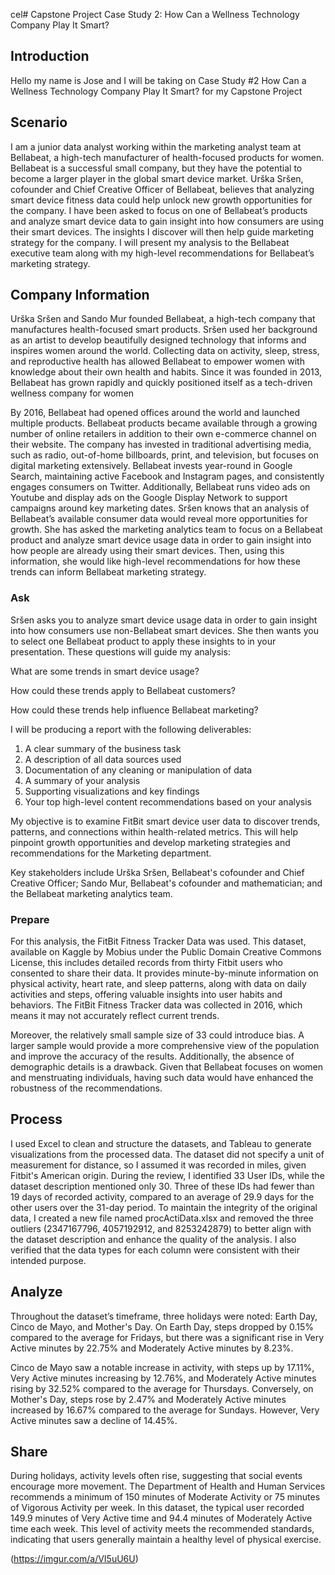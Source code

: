 cel# Capstone Project Case Study 2: How Can a Wellness Technology Company Play It Smart?

## Introduction
Hello my name is Jose and I will be taking on Case Study #2 How Can a Wellness Technology Company Play It Smart? for my Capstone Project

## Scenario

I am a junior data analyst working within the marketing analyst team at Bellabeat, a high-tech manufacturer of health-focused products for women. Bellabeat is a successful small company, but they have the potential to become a larger player in the global smart device market. Urška Sršen, cofounder and Chief Creative Officer of Bellabeat, believes that analyzing smart device fitness data could help unlock new growth opportunities for the company. I have been asked to focus on one of Bellabeat’s products and analyze smart device data to gain insight into how consumers are using their smart devices. The insights I discover will then help guide marketing strategy for the company. I will present my analysis to the Bellabeat executive team along with my high-level recommendations for Bellabeat’s marketing strategy.

## Company Information

Urška Sršen and Sando Mur founded Bellabeat, a high-tech company that manufactures health-focused smart products. Sršen used her background as an artist to develop beautifully designed technology that informs and inspires women around the world. Collecting data on activity, sleep, stress, and reproductive health has allowed Bellabeat to empower women with knowledge about their own health and habits. Since it was founded in 2013, Bellabeat has grown rapidly and quickly positioned itself as a tech-driven wellness company for women

By 2016, Bellabeat had opened offices around the world and launched multiple products. Bellabeat products became available through a growing number of online retailers in addition to their own e-commerce channel on their website. The company has invested in traditional advertising media, such as radio, out-of-home billboards, print, and television, but focuses on digital marketing extensively. Bellabeat invests year-round in Google Search, maintaining active Facebook and Instagram pages, and consistently engages consumers on Twitter. Additionally, Bellabeat runs video ads on Youtube and display ads on the Google Display Network to support campaigns around key marketing dates. Sršen knows that an analysis of Bellabeat’s available consumer data would reveal more opportunities for growth. She has asked the marketing analytics team to focus on a Bellabeat product and analyze smart device usage data in order to gain insight into how people are already using their smart devices. Then, using this information, she would like high-level recommendations for how these trends can inform Bellabeat marketing strategy.

### Ask
Sršen asks you to analyze smart device usage data in order to gain insight into how consumers use non-Bellabeat smart
devices. She then wants you to select one Bellabeat product to apply these insights to in your presentation. These questions
will guide my analysis:

What are some trends in smart device usage?

How could these trends apply to Bellabeat customers?

How could these trends help influence Bellabeat marketing?

I will be producing a report with the following deliverables:
1. A clear summary of the business task
2. A description of all data sources used
3. Documentation of any cleaning or manipulation of data
4. A summary of your analysis
5. Supporting visualizations and key findings
6. Your top high-level content recommendations based on your analysis

My objective is to examine FitBit smart device user data to discover trends, patterns, and connections within health-related metrics. This will help pinpoint growth opportunities and develop marketing strategies and recommendations for the Marketing department.

Key stakeholders include Urška Sršen, Bellabeat's cofounder and Chief Creative Officer; Sando Mur, Bellabeat's cofounder and mathematician; and the Bellabeat marketing analytics team.

### Prepare

For this analysis, the FitBit Fitness Tracker Data was used. This dataset, available on Kaggle by Mobius under the Public Domain Creative Commons License, this includes detailed records from thirty Fitbit users who consented to share their data. It provides minute-by-minute information on physical activity, heart rate, and sleep patterns, along with data on daily activities and steps, offering valuable insights into user habits and behaviors.
The FitBit Fitness Tracker data was collected in 2016, which means it may not accurately reflect current trends.

Moreover, the relatively small sample size of 33 could introduce bias. A larger sample would provide a more comprehensive view of the population and improve the accuracy of the results. Additionally, the absence of demographic details is a drawback. Given that Bellabeat focuses on women and menstruating individuals, having such data would have enhanced the robustness of the recommendations.

## Process 


I used Excel to clean and structure the datasets, and Tableau to generate visualizations from the processed data.
The dataset did not specify a unit of measurement for distance, so I assumed it was recorded in miles, given Fitbit's American origin. During the review, I identified 33 User IDs, while the dataset description mentioned only 30. Three of these IDs had fewer than 19 days of recorded activity, compared to an average of 29.9 days for the other users over the 31-day period. To maintain the integrity of the original data, I created a new file named procActiData.xlsx and removed the three outliers (2347167796, 4057192912, and 8253242879) to better align with the dataset description and enhance the quality of the analysis. I also verified that the data types for each column were consistent with their intended purpose.

## Analyze 

Throughout the dataset’s timeframe, three holidays were noted: Earth Day, Cinco de Mayo, and Mother's Day. On Earth Day, steps dropped by 0.15% compared to the average for Fridays, but there was a significant rise in Very Active minutes by 22.75% and Moderately Active minutes by 8.23%.

Cinco de Mayo saw a notable increase in activity, with steps up by 17.11%, Very Active minutes increasing by 12.76%, and Moderately Active minutes rising by 32.52% compared to the average for Thursdays. Conversely, on Mother's Day, steps rose by 2.47% and Moderately Active minutes increased by 16.67% compared to the average for Sundays. However, Very Active minutes saw a decline of 14.45%.

## Share 

During holidays, activity levels often rise, suggesting that social events encourage more movement. The Department of Health and Human Services recommends a minimum of 150 minutes of Moderate Activity or 75 minutes of Vigorous Activity per week. In this dataset, the typical user recorded 149.9 minutes of Very Active time and 94.4 minutes of Moderately Active time each week. This level of activity meets the recommended standards, indicating that users generally maintain a healthy level of physical exercise.

(https://imgur.com/a/VI5uU6U)
